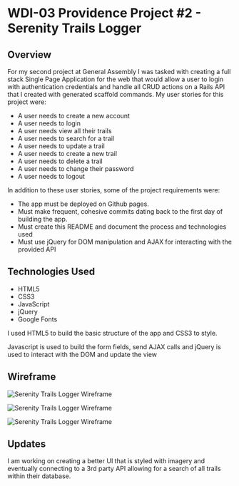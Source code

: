 # WDI-03 Providence Project \#2 - Serenity Trails Logger

## Overview

For my second project at General Assembly I was tasked with creating a full stack Single
Page Application for the web that would allow a user to login with authentication
credentials and handle all CRUD actions on a Rails API that I created with generated scaffold
commands.  My user stories for this project were:

- A user needs to create a new account
- A user needs to login
- A user needs view all their trails
- A user needs to search for a trail
- A user needs to update a trail
- A user needs to create a new trail
- A user needs to delete a trail
- A user needs to change their password
- A user needs to logout


In addition to these user stories, some of the project requirements were:

- The app must be deployed on Github pages.
- Must make frequent, cohesive commits dating back to the first day of building the app.
- Must create this README and document the process and technologies used
- Must use jQuery for DOM manipulation and AJAX for interacting with the provided API

## Technologies Used

- HTML5
- CSS3
- JavaScript
- jQuery
- Google Fonts

I used HTML5 to build the basic structure of the app and CSS3 to style.

Javascript is used to build the form fields, send AJAX calls and jQuery is used to interact with the DOM and update the view

## Wireframe
![Serenity Trails Logger Wireframe](https://github.com/coggeshall2/full-stack-project-front-end/blob/master/Wireframe_1.jpg)

![Serenity Trails Logger Wireframe](https://github.com/coggeshall2/full-stack-project-front-end/blob/master/Wireframe_2.jpg)

![Serenity Trails Logger Wireframe](https://github.com/coggeshall2/full-stack-project-front-end/blob/master/Wireframe_3.jpg)

## Updates
I am working on creating a better UI that is styled with imagery and eventually connecting to a 3rd party API allowing for a search of all trails within their database.
